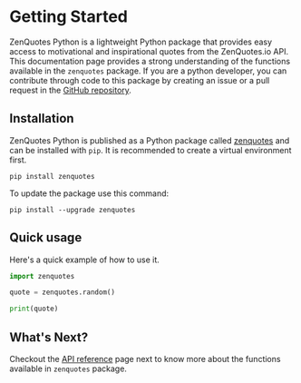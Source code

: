 # Getting Started

ZenQuotes Python is a lightweight Python package that provides easy access to motivational and inspirational quotes from the ZenQuotes.io API. This documentation page provides a strong understanding of the functions available in the `zenquotes` package. If you are a python developer, you can contribute through code to this package by creating an issue or a pull request in the [GitHub repository](https://github.com/nilaysarma).

## Installation

ZenQuotes Python is published as a Python package called [zenquotes](https://pypi.org/project/zenquotes) and can be installed with `pip`. It is recommended to create a virtual environment first.

```
pip install zenquotes
```

To update the package use this command:

```
pip install --upgrade zenquotes
```

## Quick usage
Here's a quick example of how to use it.

```py
import zenquotes

quote = zenquotes.random()

print(quote)
```

## What's Next?

Checkout the [API reference](api-reference.md) page next to know more about the functions available in `zenquotes` package.